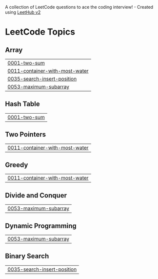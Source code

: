 A collection of LeetCode questions to ace the coding interview! - Created using [LeetHub v2](https://github.com/arunbhardwaj/LeetHub-2.0)
<!---LeetCode Topics Start-->
# LeetCode Topics
## Array
|  |
| ------- |
| [0001-two-sum](https://github.com/HimanshuKakwani/CP-DSA/tree/master/0001-two-sum) |
| [0011-container-with-most-water](https://github.com/HimanshuKakwani/CP-DSA/tree/master/0011-container-with-most-water) |
| [0035-search-insert-position](https://github.com/HimanshuKakwani/CP-DSA/tree/master/0035-search-insert-position) |
| [0053-maximum-subarray](https://github.com/HimanshuKakwani/CP-DSA/tree/master/0053-maximum-subarray) |
## Hash Table
|  |
| ------- |
| [0001-two-sum](https://github.com/HimanshuKakwani/CP-DSA/tree/master/0001-two-sum) |
## Two Pointers
|  |
| ------- |
| [0011-container-with-most-water](https://github.com/HimanshuKakwani/CP-DSA/tree/master/0011-container-with-most-water) |
## Greedy
|  |
| ------- |
| [0011-container-with-most-water](https://github.com/HimanshuKakwani/CP-DSA/tree/master/0011-container-with-most-water) |
## Divide and Conquer
|  |
| ------- |
| [0053-maximum-subarray](https://github.com/HimanshuKakwani/CP-DSA/tree/master/0053-maximum-subarray) |
## Dynamic Programming
|  |
| ------- |
| [0053-maximum-subarray](https://github.com/HimanshuKakwani/CP-DSA/tree/master/0053-maximum-subarray) |
## Binary Search
|  |
| ------- |
| [0035-search-insert-position](https://github.com/HimanshuKakwani/CP-DSA/tree/master/0035-search-insert-position) |
<!---LeetCode Topics End-->
